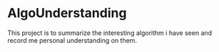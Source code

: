 # AlgoUnderstanding
This project is to summarize the interesting algorithm i have seen and record me personal understanding on them.

